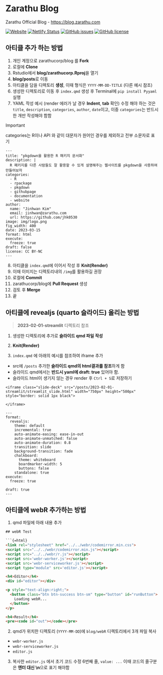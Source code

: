 # Zarathu Blog

Zarathu Official Blog - <https://blog.zarathu.com>

[![Website](https://img.shields.io/website-up-down-green-red/http/shields.io.svg?label=blog.zarathu.com)](http://blog.zarathu.com) [![Netlify Status](https://api.netlify.com/api/v1/badges/3b41765e-c008-499f-93c4-83fdbe833cd8/deploy-status)](https://app.netlify.com/sites/zarathublog/deploys) [![GitHub issues](https://img.shields.io/github/issues/zarathucorp/blog.svg)](https://github.com/zarathucorp/blog/issues) [![GitHub license](https://img.shields.io/github/license/zarathucorp/blog.svg)](https://github.com/zarathucorp/blog/blob/master/LICENSE)

## 아티클 추가 하는 방법

1.  개인 계정으로 zarathucorp/blog 를 **Fork**
2.  로컬에 **Clone**
3.  Rstudio에서 **blog/zarathucorp.Rproj**을 열기
4.  **blog/posts**로 이동
5.  아티클을 담을 디렉토리 **생성**, 이때 형식은 `YYYY-MM-DD-TITLE` (다른 예시 참조)
6.  생성한 디렉토리로 이동 후 `index.qmd` 생성 후 Terminal에 `pip install Pyyaml` 실행
7.  YAML 작성 예시 (render 에러가 날 경우 **Indent**, **tab** 확인)
수정 해야 하는 것은 `title`, `description`, `categories`, `author`, `date`이고, 이중  `categories`는 반드시 한 개만 작성해야 함함

> [!IMPORTANT]  
> categories는 R이나 API 와 같이 대문자가 원어인 경우를 제외하고 전부 소문자로 표기

``` {yaml}
---
title: "pkgdown을 활용한 R 패키지 문서화"
description: | 
  R 패키지를 다른 사람들도 잘 활용할 수 있게 설명해주는 웹사이트를 pkgdown을 사용하여 만들어보자
categories:
  - R
  - rpackage
  - pkgdown
  - githubpage
  - documentation
  - website
author:
  name: "Jinhwan Kim"
  email: jinhwan@zarathu.com
  url: https://github.com/jhk0530
image: img/logo.png
fig_width: 400
date: 2023-03-15
format: html
execute:
  freeze: true
draft: false
license: CC BY-NC
---
```

8.  아티클을 `index.qmd`에 이어서 작성 후 **Knit(Render)**
9.  이때 이미지는 디렉토리내의 `/img`를 활용하길 권장
10. 로컬에 **Commit**
11. zarathucorp/blog에 **Pull Request** 생성
12. 검토 후 **Merge**
13. 끝

## 아티클에 revealjs (quarto 슬라이드) 올리는 방법

> **2023-02-01-streamlit** 디렉토리 참조

1.  생성한 디렉토리에 추가로 **슬라이드 qmd 파일 작성**

2.  **Knit(Render)**

3.  `index.qmd` 에 아래의 예시를 참조하여 iframe 추가

-   src에 `/posts` 추가한 **슬라이드 qmd의 html결과를 참조**하게 함
-   슬라이드 qmd에서는 **반드시 yaml에 draft: true** 있어야 함.
-   슬라이드 html이 생기지 않는 경우 render 후 `Ctrl + S`로 저장하기

```         
<iframe class="slide-deck" src="/posts/2023-02-01-streamlit/streamlit_slide.html" width="750px" height="500px" style="border: solid 1px black">

</iframe>
```

```{YAML}
---
format:
  revealjs:
    theme: default
    incremental: true
    auto-animate-easing: ease-in-out
    auto-animate-unmatched: false
    auto-animate-duration: 0.8
    transition: slide
    background-transition: fade
    chalkboard:
      theme: whiteboard
      boardmarker-width: 5
      buttons: false
    standalone: true
execute: 
  freeze: true

draft: true
---

```

## 아티클에 webR 추가하는 방법

1.  qmd 파일에 아래 내용 추가

``` html
## webR Test

```{=html}
<link rel="stylesheet" href="../../webr/codemirror.min.css">
<script src="../../webr/codemirror.min.js"></script>
<script src="../../webr/r.js"></script>
<script src='webr-worker.js'></script> 
<script src='webr-serviceworker.js'></script> 
<script type="module" src='editor.js'></script>

<h4>Editor</h4>
<div id="editor"></div>

<p style="text-align:right;">
  <button class="btn btn-success btn-sm" type="button" id="runButton">
    Loading webR...
  </button>
</p>

<h4>Result</h4>
<pre><code id="out"></code></pre>
```

2.  qmd가 위치한 디렉토리 (`YYYY-MM-DD`)에 `blog/webR` 디렉토리에서 3개 파일 복사

-   `webr-worker.js`
-   `webr-serviceworker.js`
-   `editor.js`

3.  복사한 `editor.js` 에서 초기 코드 수정 6번째 줄, `value: ...` 이때 코드의 줄구분은 **엔터 대신 \n**으로 표기 해야함
